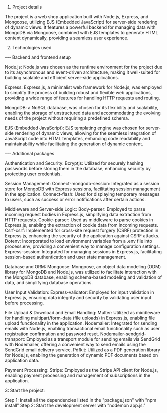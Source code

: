 1. Project details

The project is a web shop application built with Node.js, Express, and Mongoose, utilizing EJS (Embedded JavaScript) for server-side rendering of dynamic views. It features a powerful backend for managing data with MongoDB via Mongoose, combined with EJS templates to generate HTML content dynamically, providing a seamless user experience.

2. Technologies used

--- Backend and frontend setup

Node.js: Node.js was chosen as the runtime environment for the project due to its asynchronous and event-driven architecture, making it well-suited for building scalable and efficient server-side applications.

Express: Express.js, a minimalist web framework for Node.js, was employed to simplify the process of building robust and flexible web applications, providing a wide range of features for handling HTTP requests and routing.

MongoDB: a NoSQL database, was chosen for its flexibility and scalability, enabling the storage of unstructured data and accommodating the evolving needs of the project without requiring a predefined schema.

EJS (Embedded JavaScript): EJS templating engine was chosen for server-side rendering of dynamic views, allowing for the seamless integration of JavaScript code into HTML templates, enhancing code readability and maintainability while facilitating the generation of dynamic content.

--- Additional packages

Authentication and Security:
Bcryptjs: Utilized for securely hashing passwords before storing them in the database, enhancing security by protecting user credentials.

Session Management:
Connect-mongodb-session: Integrated as a session store for MongoDB with Express sessions, facilitating session management in the application.
Connect-flash: Used for displaying temporary messages to users, such as success or error notifications after certain actions.

Middleware and Server-side Logic:
Body-parser: Employed to parse incoming request bodies in Express.js, simplifying data extraction from HTTP requests.
Cookie-parser: Used as middleware to parse cookies in Express.js, enabling the extraction of cookie data from incoming requests.
Csrf-csrf: Implemented for cross-site request forgery (CSRF) protection in Express.js, enhancing the security of the application against CSRF attacks.
Dotenv: Incorporated to load environment variables from a .env file into process.env, providing a convenient way to manage configuration settings.
Express-session: Integrated for managing sessions in Express.js, facilitating session-based authentication and user state management.

Database and ORM:
Mongoose: Mongoose, an object data modeling (ODM) library for MongoDB and Node.js, was utilized to facilitate interaction with the MongoDB database, enabling schema-based modeling and validation of data, and simplifying database operations.

User Input Validation:
Express-validator: Employed for input validation in Express.js, ensuring data integrity and security by validating user input before processing.

File Upload & Download and Email Handling:
Multer: Utilized as middleware for handling multipart/form-data (file uploads) in Express.js, enabling file upload functionality in the application.
Nodemailer: Integrated for sending emails with Node.js, enabling transactional email functionality such as user registration confirmation and password reset.
Nodemailer-sendgrid-transport: Employed as a transport module for sending emails via SendGrid with Nodemailer, offering a convenient way to send emails using the SendGrid email delivery service.
Pdfkit: Utilized as a PDF generation library for Node.js, enabling the generation of dynamic PDF documents based on application data.

Payment Processing:
Stripe: Employed as the Stripe API client for Node.js, enabling payment processing and management of subscriptions in the application.


3: Start the project:

Step 1: Install all the dependencies listed in the "package.json" with "npm install"
Step 2: Start the development server with "nodemon app.js."












